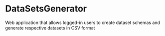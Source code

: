 # DataSetsGenerator
Web application that allows logged-in users to create dataset schemas and generate respective datasets in CSV format
